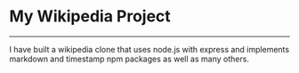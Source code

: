 # My Wikipedia Project
---
I have built a wikipedia clone that uses node.js with express and 
implements markdown and timestamp npm packages as well as many others.
